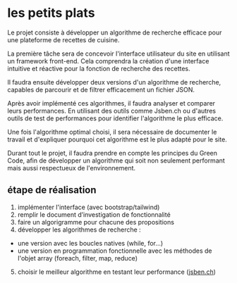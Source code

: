 # les petits plats

Le projet consiste à développer un algorithme de recherche efficace pour une plateforme de recettes de cuisine.

La première tâche sera de concevoir l'interface utilisateur du site en utilisant un framework front-end. Cela comprendra la création d'une interface intuitive et réactive pour la fonction de recherche des recettes.

 

Il faudra ensuite développer deux versions d'un algorithme de recherche, capables de parcourir et de filtrer efficacement un fichier JSON.
 

Après avoir implémenté ces algorithmes, il faudra analyser et comparer leurs performances.
En utilisant des outils comme Jsben.ch ou d'autres outils de test de performances pour identifier l'algorithme le plus efficace.

 
Une fois l'algorithme optimal choisi, il sera nécessaire de documenter le travail et d'expliquer pourquoi cet algorithme est le plus adapté pour le site.

Durant tout le projet, il faudra prendre en compte les principes du Green Code, afin de développer un algorithme qui soit non seulement performant mais aussi respectueux de l'environnement.

## étape de réalisation

1. implémenter l'interface (avec bootstrap/tailwind)
2. remplir le document d’investigation de fonctionnalité
3. faire un algorigramme pour chacune des propositions
4. développer les algorithmes de recherche :
- une version avec les boucles natives (while, for...)
- une version en programmation fonctionnelle avec les méthodes de l'objet array (foreach, filter, map, reduce)
5. choisir le meilleur algorithme en testant leur performance ([jsben.ch](https://jsben.ch/))



